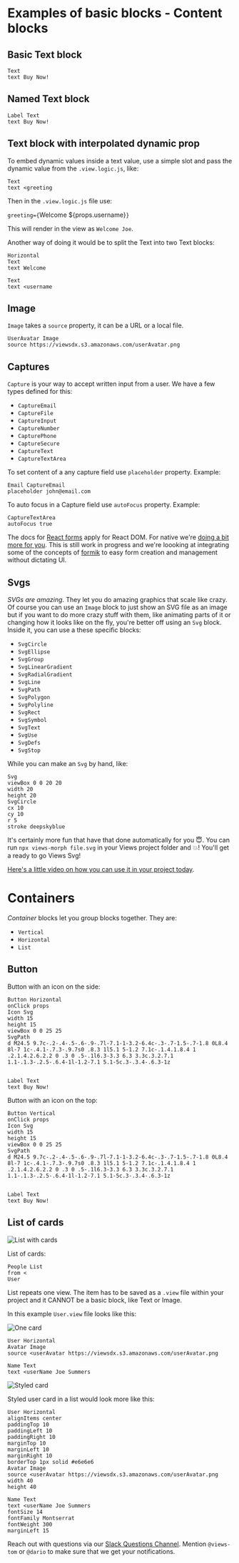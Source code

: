 # Examples of basic blocks - Content blocks

## Basic Text block

```views
Text
text Buy Now!
```

## Named Text block

```views
Label Text
text Buy Now!
```

## Text block with interpolated dynamic prop

To embed dynamic values inside a text value, use a simple slot and pass the dynamic
value from the `.view.logic.js`, like:

```views
Text
text <greeting
```

Then in the `.view.logic.js` file use:

`greeting={`Welcome ${props.username}`}`

This will render in the view as `Welcome Joe`.

Another way of doing it would be to split the Text into two Text blocks:

```views
Horizontal
Text
text Welcome

Text
text <username
```

## Image

`Image` takes a `source` property, it can be a URL or a local file.

```views
UserAvatar Image
source https://viewsdx.s3.amazonaws.com/userAvatar.png
```

## Captures

`Capture` is your way to accept written input from a user. We have a few types
defined for this:

* `CaptureEmail`
* `CaptureFile`
* `CaptureInput`
* `CaptureNumber`
* `CapturePhone`
* `CaptureSecure`
* `CaptureText`
* `CaptureTextArea`

To set content of a any capture field use `placeholder` property. Example:

```
Email CaptureEmail
placeholder john@email.com
```

To auto focus in a Capture field use `autoFocus` property. Example:

```
CaptureTextArea
autoFocus true
```

The docs for [React forms](https://reactjs.org/docs/forms.html) apply for React
DOM. For native we're [doing a bit more for you](https://github.com/viewstools/morph/blob/master/__tests__/__snapshots__/react.js.snap#L1682-L1697).
This is still work in progress and we're loooking at integrating some of the
concepts of [formik](https://github.com/jaredpalmer/formik) to easy form
creation and management without dictating UI.

## Svgs

_SVGs are amazing_. They let you do amazing graphics that scale like crazy.
Of course you can use an `Image` block to just show an SVG file as an image
but if you want to do more crazy stuff with them, like animating parts of it
or changing how it looks like on the fly, you're better off using an `Svg`
block. Inside it, you can use a these specific blocks:

* `SvgCircle`
* `SvgEllipse`
* `SvgGroup`
* `SvgLinearGradient`
* `SvgRadialGradient`
* `SvgLine`
* `SvgPath`
* `SvgPolygon`
* `SvgPolyline`
* `SvgRect`
* `SvgSymbol`
* `SvgText`
* `SvgUse`
* `SvgDefs`
* `SvgStop`

While you can make an `Svg` by hand, like:

```views
Svg
viewBox 0 0 20 20
width 20
height 20
SvgCircle
cx 10
cy 10
r 5
stroke deepskyblue
```

It's certainly more fun that have that done automatically for you 😇. You can
run `npx views-morph file.svg` in your Views project folder and 💥! You'll get a ready to go Views Svg!

[Here's a little video on how you can use it in your project today](https://medium.com/viewsdx/from-svg-to-view-in-1-2-3-79cf8d771485).

# Containers

_Container_ blocks let you group blocks together. They are:

* `Vertical`
* `Horizontal`
* `List`

## Button

Button with an icon on the side:

```views
Button Horizontal
onClick props
Icon Svg
width 15
height 15
viewBox 0 0 25 25
SvgPath
d M24.5 9.7c-.2-.4-.5-.6-.9-.7l-7.1-1-3.2-6.4c-.3-.7-1.5-.7-1.8 0L8.4 8l-7 1c-.4.1-.7.3-.9.7s0 .8.3 1l5.1 5-1.2 7.1c-.1.4.1.8.4 1 .2.1.4.2.6.2.2 0 .3 0 .5-.1l6.3-3.3 6.3 3.3c.3.2.7.1 1.1-.1.3-.2.5-.6.4-1l-1.2-7.1 5.1-5c.3-.3.4-.6.3-1z


Label Text
text Buy Now!
```

Button with an icon on the top:

```views
Button Vertical
onClick props
Icon Svg
width 15
height 15
viewBox 0 0 25 25
SvgPath
d M24.5 9.7c-.2-.4-.5-.6-.9-.7l-7.1-1-3.2-6.4c-.3-.7-1.5-.7-1.8 0L8.4 8l-7 1c-.4.1-.7.3-.9.7s0 .8.3 1l5.1 5-1.2 7.1c-.1.4.1.8.4 1 .2.1.4.2.6.2.2 0 .3 0 .5-.1l6.3-3.3 6.3 3.3c.3.2.7.1 1.1-.1.3-.2.5-.6.4-1l-1.2-7.1 5.1-5c.3-.3.4-.6.3-1z


Label Text
text Buy Now!
```

## List of cards

![List with cards](People.png)

List of cards:

```views
People List
from <
User
```

List repeats one view. The item has to be saved as a `.view` file within your project
and it CANNOT be a basic block, like Text or Image.

In this example `User.view` file looks like this:

![One card](User.png)

```views
User Horizontal
Avatar Image
source <userAvatar https://viewsdx.s3.amazonaws.com/userAvatar.png

Name Text
text <userName Joe Summers
```

![Styled card](UserStyled.png)

Styled user card in a list would look more like this:

```views
User Horizontal
alignItems center
paddingTop 10
paddingLeft 10
paddingRight 10
marginTop 10
marginLeft 10
marginRight 10
borderTop 1px solid #e6e6e6
Avatar Image
source <userAvatar https://viewsdx.s3.amazonaws.com/userAvatar.png
width 40
height 40

Name Text
text <userName Joe Summers
fontSize 14
fontFamily Montserrat
fontWeight 300
marginLeft 15
```

Reach out with questions via our [Slack Questions Channel](https://slack.viewsdx.com/).
Mention `@views-tom` or `@dario` to make sure that we get your notifications.
